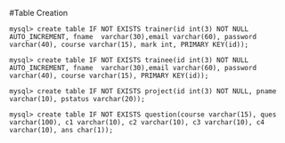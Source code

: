 #Table Creation

`mysql> create table IF NOT EXISTS trainer(id int(3) NOT NULL AUTO_INCREMENT, fname  varchar(30),email varchar(60), password varchar(40), course varchar(15), mark int, PRIMARY KEY(id));`

`mysql> create table IF NOT EXISTS trainee(id int(3) NOT NULL AUTO_INCREMENT, fname  varchar(30),email varchar(60), password varchar(40), course varchar(15), PRIMARY KEY(id));`

`mysql> create table IF NOT EXISTS project(id int(3) NOT NULL, pname varchar(10), pstatus varchar(20));`

`mysql> create table IF NOT EXISTS question(course varchar(15), ques varchar(100), c1 varchar(10), c2 varchar(10), c3 varchar(10), c4 varchar(10), ans char(1));`